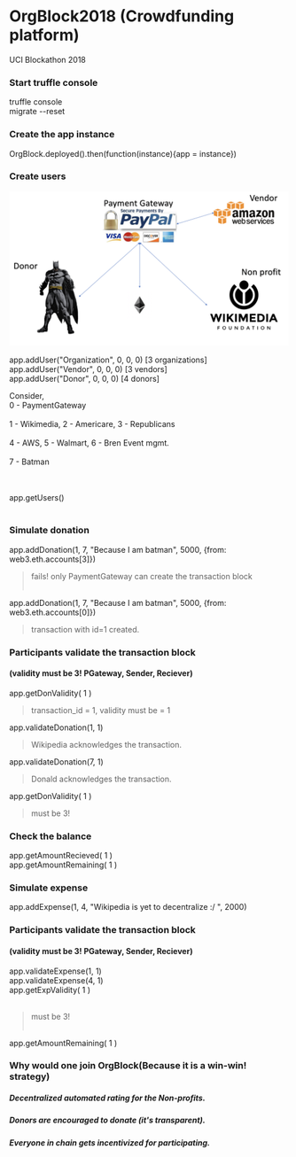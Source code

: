 # OrgBlock2018 (Crowdfunding platform)
UCI Blockathon 2018

### Start truffle console
truffle console
<br />
migrate --reset
### Create the app instance
OrgBlock.deployed().then(function(instance){app = instance})
### Create users

![Alt text](https://github.com/hard-fault/OrgBlock2018/blob/master/image.png)

app.addUser("Organization", 0, 0, 0)<t/> [3 organizations]<br />
app.addUser("Vendor", 0, 0, 0)<t/> [3 vendors]<br />
app.addUser("Donor", 0, 0, 0)<t/>  [4 donors]<br />




Consider,<br />
0 - PaymentGateway <br /><br />
1 - Wikimedia,     2 - Americare,     3 - Republicans<br /><br />
4 - AWS,     5 - Walmart,    6 - Bren Event mgmt.<br /><br />
7 - Batman <br />

<br /><br />
app.getUsers()
<br /><br />


### Simulate donation
app.addDonation(1, 7,  "Because I am batman", 5000, {from: web3.eth.accounts[3]})<br />
> fails! only PaymentGateway can create the transaction block<br /><br />

app.addDonation(1, 7,  "Because I am batman", 5000, {from: web3.eth.accounts[0]}) <br />
> transaction with id=1 created.<br />

### Participants validate the transaction block 
#### (validity must be 3! PGateway, Sender, Reciever)
app.getDonValidity( 1 )  <br />
> transaction_id = 1, validity must be = 1<br />

app.validateDonation(1, 1)  <br />
> Wikipedia acknowledges the transaction.<br />


app.validateDonation(7, 1)<br />
> Donald acknowledges the transaction.<br />

app.getDonValidity( 1 )<br />
> must be 3!<br />

### Check the balance
app.getAmountRecieved( 1 )<br />
app.getAmountRemaining( 1 )<br />

### Simulate expense
app.addExpense(1, 4, "Wikipedia is yet to decentralize :/ ", 2000)<br />


### Participants validate the transaction block 
#### (validity must be 3! PGateway, Sender, Reciever)
app.validateExpense(1, 1)<br />
app.validateExpense(4, 1)<br />
app.getExpValidity( 1 )<br /><br />
> must be 3!<br /><br />

app.getAmountRemaining( 1 )<br />


### Why would one join OrgBlock(Because it is a win-win! strategy)
##### Decentralized automated rating for the Non-profits.
##### Donors are encouraged to donate (it's transparent).
##### Everyone in chain gets incentivized for participating.





